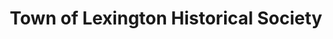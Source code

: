 ---
layout: repo
title: "Town of Lexington Historical Society"
id: 20661
permalink: repos/20661/
---